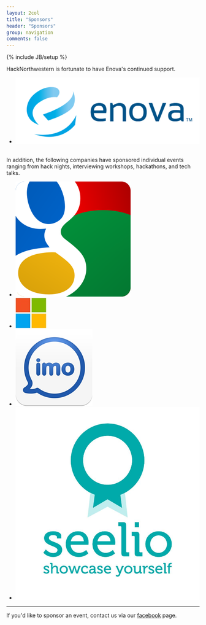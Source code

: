 ```yaml
---
layout: 2col
title: "Sponsors"
header: "Sponsors"
group: navigation
comments: false
---
```

{% include JB/setup %}

HackNorthwestern is fortunate to have Enova's continued support.

<ul class="thumbnails">
  <li class="span3">
    <a href="http://www.enova.com/careers!" class="thumbnail">
      <img src="/assets/images/Enova_logo.PNG">
    </a>
  </li>
</ul>
<br/>
In addition, the following companies have sponsored individual events ranging from hack nights, interviewing workshops, hackathons, and tech talks.

<ul class="thumbnails">
	<li class="span1">
    <a href="http://googe.com" class="thumbnail">
      <img src="/assets/images/Googlelogo.png" alt="">
    </a>
  </li>
	<li class="span1">
    <a href="http://microsoft.com" class="thumbnail">
      <img src="/assets/images/msft_logo.jpg" alt="">
    </a>
  </li>
  <li class="span1">
    <a href="http://imo.im" class="thumbnail">
      <img src="/assets/images/imo_logo.png" alt="">
    </a>
  </li>
  <li class="span1">
    <a href="http://seelio.com" class="thumbnail">
      <img src="/assets/images/seelio_logo.jpg" alt="">
    </a>
  </li>
</ul>

---

If you'd like to sponsor an event, contact us via our [facebook](http://www.facebook.com/HackNorthwestern) page.